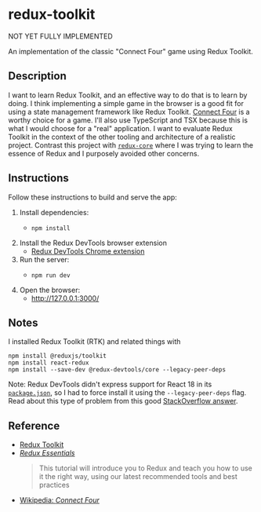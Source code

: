 # redux-toolkit

NOT YET FULLY IMPLEMENTED

An implementation of the classic "Connect Four" game using Redux Toolkit.

## Description

I want to learn Redux Toolkit, and an effective way to do that is to learn by doing. I think implementing a simple game
in the browser is a good fit for using a state management framework like Redux Toolkit. [Connect Four](https://en.wikipedia.org/wiki/Connect_Four)
is a worthy choice for a game. I'll also use TypeScript and TSX because this is what I would choose for a "real" application.
I want to evaluate Redux Toolkit in the context of the other tooling and architecture of a realistic project. Contrast
this project with [`redux-core`](../redux-core/) where I was trying to learn the essence of Redux and I purposely avoided
other concerns.

## Instructions

Follow these instructions to build and serve the app:

1. Install dependencies:
    * ```shell
      npm install
      ```
2. Install the Redux DevTools browser extension
    * [Redux DevTools Chrome extension](https://chrome.google.com/webstore/detail/redux-devtools/lmhkpmbekcpmknklioeibfkpmmfibljd?hl=en)
4. Run the server:
    * ```shell
      npm run dev
      ```
5. Open the browser:
    * <http://127.0.0.1:3000/>

## Notes

I installed Redux Toolkit (RTK) and related things with

```shell
npm install @reduxjs/toolkit
npm install react-redux
npm install --save-dev @redux-devtools/core --legacy-peer-deps
```

Note: Redux DevTools didn't express support for React 18 in its [`package.json`](https://github.com/reduxjs/redux-devtools/blob/6d2787951544eb930cbad3e61b5ee65739a17d2f/packages/redux-devtools/package.json#L80),
so I had to force install it using the `--legacy-peer-deps` flag. Read about this type of problem from this good [StackOverflow answer](https://stackoverflow.com/a/66620869).

## Reference

* [Redux Toolkit](https://github.com/reduxjs/redux-toolkit)
* [*Redux Essentials*](https://redux.js.org/tutorials/essentials/part-1-overview-concepts)
  > This tutorial will introduce you to Redux and teach you how to use it the right way, using our latest recommended tools and best practices
* [Wikipedia: *Connect Four*](https://en.wikipedia.org/wiki/Connect_Four)
